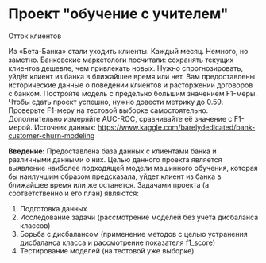 # Проект "обучение с учителем"

Отток клиентов

  Из «Бета-Банка» стали уходить клиенты. Каждый месяц. Немного, но заметно. Банковские маркетологи посчитали: сохранять текущих клиентов дешевле, чем привлекать новых.
  Нужно спрогнозировать, уйдёт клиент из банка в ближайшее время или нет. Вам предоставлены исторические данные о поведении клиентов и расторжении договоров с банком.
  Постройте модель с предельно большим значением F1-меры. Чтобы сдать проект успешно, нужно довести метрику до 0.59. Проверьте F1-меру на тестовой выборке самостоятельно.
  Дополнительно измеряйте AUC-ROC, сравнивайте её значение с F1-мерой.
  Источник данных: https://www.kaggle.com/barelydedicated/bank-customer-churn-modeling
  
<b>Введение:</b>
Предоставлена база данных с клиентами банка и различными данными о них. Целью данного проекта является выявление наиболее подходящей модели машинного обучения, которая бы наилучшим образом предсказала, уйдет клиент из банка в ближайшее время или же останется.
Задачами проекта (а соответственно и его план) являются:

1. Подготовка данных
2. Исследование задачи (рассмотрение моделей без учета дисбаланса классов)
3. Борьба с дисбалансом (применение методов с целью устранения дисбаланса класса и рассмотрение показателя f1_score)
4. Тестирование моделей (на тестовой уже выборке)
